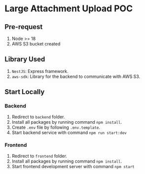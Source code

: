 # Large Attachment Upload POC

## Pre-request

1. Node >= 18
2. AWS S3 bucket created

## Library Used

1. `NestJS`: Express framework.
2. `aws-sdk`: Library for the backend to communicate with AWS S3.

## Start Locally

### Backend

1. Redirect to `backend` folder.
2. Install all packages by running command `npm install`.
3. Create `.env` file by following `.env.template`.
4. Start backend service with command `npm run start:dev`

### Frontend

1. Redirect to `frontend` folder.
2. Install all packages by running command `npm install`.
3. Start frontend development server with command `npm start`
